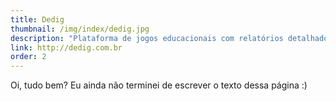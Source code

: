 ```yaml
---
title: Dedig
thumbnail: /img/index/dedig.jpg
description: "Plataforma de jogos educacionais com relatórios detalhados e abrangentes onde os alunos aprendem brincando!"
link: http://dedig.com.br
order: 2
---                        
```


Oi, tudo bem? Eu ainda não terminei de escrever o texto dessa página :)